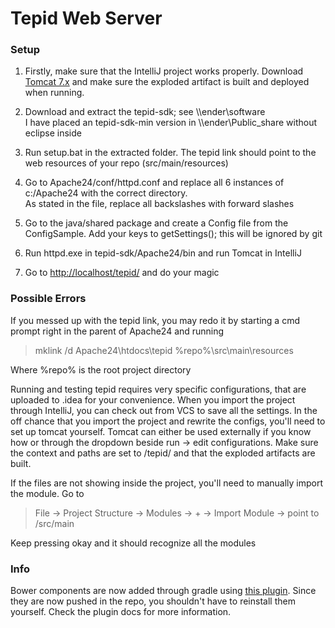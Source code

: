 # Tepid Web Server

### Setup

1. Firstly, make sure that the IntelliJ project works properly. Download [Tomcat 7.x](https://tomcat.apache.org/download-70.cgi) and make sure the exploded artifact is built and deployed when running.

1. Download and extract the tepid-sdk; see \\\\ender\software
<br>I have placed an tepid-sdk-min version in \\\\ender\Public_share without eclipse inside

1. Run setup.bat in the extracted folder. The tepid link should point to the web resources of your repo (src/main/resources)

1. Go to Apache24/conf/httpd.conf and replace all 6 instances of c:/Apache24 with the correct directory.<br>As stated in the file, replace all backslashes with forward slashes

1. Go to the java/shared package and create a Config file from the ConfigSample. Add your keys to getSettings(); this will be ignored by git

1. Run httpd.exe in tepid-sdk/Apache24/bin and run Tomcat in IntelliJ

1. Go to [http://localhost/tepid/](http://localhost/tepid/) and do your magic

### Possible Errors

If you messed up with the tepid link, you may redo it by starting a cmd prompt right in the parent of Apache24 and running
> mklink /d Apache24\htdocs\tepid %repo%\src\main\resources

Where %repo% is the root project directory

Running and testing tepid requires very specific configurations, that are uploaded to .idea for your convenience. When you import the project through IntelliJ, you can check out from VCS to save all the settings. In the off chance that you import the project and rewrite the configs, you'll need to set up tomcat yourself.
Tomcat can either be used externally if you know how or through the dropdown beside run &rarr; edit configurations. Make sure the context and paths are set to /tepid/ and that the exploded artifacts are built.

If the files are not showing inside the project, you'll need to manually import the module. Go to
> File &rarr; Project Structure &rarr; Modules &rarr; + &rarr; Import Module &rarr; point to /src/main

Keep pressing okay and it should recognize all the modules

### Info

Bower components are now added through gradle using [this plugin](https://github.com/craigburke/client-dependencies-gradle).
Since they are now pushed in the repo, you shouldn't have to reinstall them yourself. Check the plugin docs for more information.